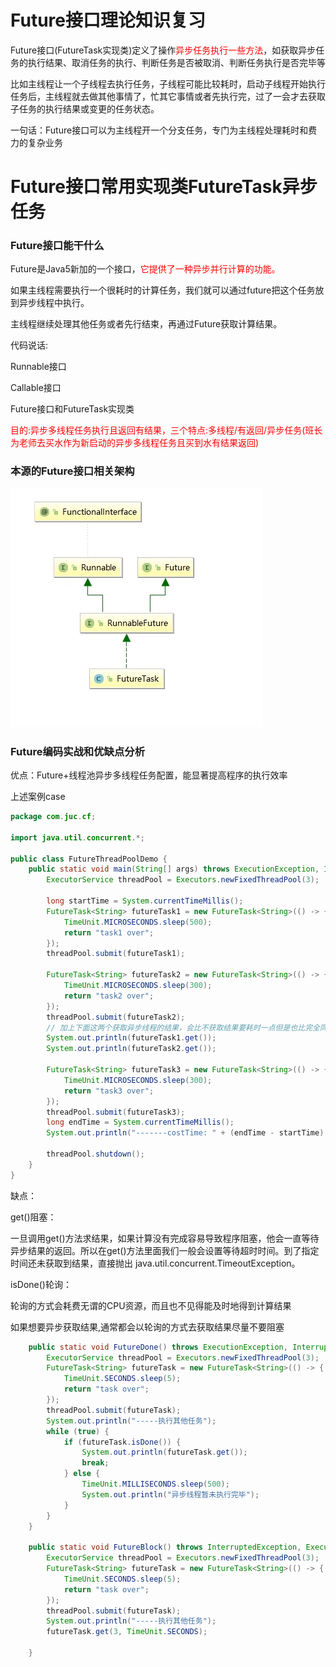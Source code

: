 # Future接口理论知识复习

Future接口(FutureTask实现类)定义了操作<font color = 'red'>异步任务执行一些方法</font>，如获取异步任务的执行结果、取消任务的执行、判断任务是否被取消、判断任务执行是否完毕等

比如主线程让一个子线程去执行任务，子线程可能比较耗时，启动子线程开始执行任务后，主线程就去做其他事情了，忙其它事情或者先执行完，过了一会才去获取子任务的执行结果或变更的任务状态。

一句话：Future接口可以为主线程开一个分支任务，专门为主线程处理耗时和费力的复杂业务

# Future接口常用实现类FutureTask异步任务

### Future接口能干什么

Future是Java5新加的一个接口，<font color = 'red'>它提供了一种异步并行计算的功能。</font>

如果主线程需要执行一个很耗时的计算任务，我们就可以通过future把这个任务放到异步线程中执行。

主线程继续处理其他任务或者先行结束，再通过Future获取计算结果。

代码说话:

Runnable接口

Callable接口

Future接口和FutureTask实现类

<font color = 'red'>目的:异步多线程任务执行且返回有结果，三个特点:多线程/有返回/异步任务(班长为老师去买水作为新启动的异步多线程任务且买到水有结果返回)</font>

### 本源的Future接口相关架构

![](images/1.FutureTask接口.jpg)

### Future编码实战和优缺点分析

优点：Future+线程池异步多线程任务配置，能显著提高程序的执行效率

上述案例case

```java
package com.juc.cf;

import java.util.concurrent.*;

public class FutureThreadPoolDemo {
    public static void main(String[] args) throws ExecutionException, InterruptedException {
        ExecutorService threadPool = Executors.newFixedThreadPool(3);

        long startTime = System.currentTimeMillis();
        FutureTask<String> futureTask1 = new FutureTask<String>(() -> {
            TimeUnit.MICROSECONDS.sleep(500);
            return "task1 over";
        });
        threadPool.submit(futureTask1);

        FutureTask<String> futureTask2 = new FutureTask<String>(() -> {
            TimeUnit.MICROSECONDS.sleep(300);
            return "task2 over";
        });
        threadPool.submit(futureTask2);
        // 加上下面这两个获取异步线程的结果，会比不获取结果要耗时一点但是也比完全同步执行耗时强很多
        System.out.println(futureTask1.get());
        System.out.println(futureTask2.get());

        FutureTask<String> futureTask3 = new FutureTask<String>(() -> {
            TimeUnit.MICROSECONDS.sleep(300);
            return "task3 over";
        });
        threadPool.submit(futureTask3);
        long endTime = System.currentTimeMillis();
        System.out.println("-------costTime: " + (endTime - startTime) + "毫秒");

        threadPool.shutdown();
    }
}
```

缺点：

get()阻塞：

一旦调用get()方法求结果，如果计算没有完成容易导致程序阻塞，他会一直等待异步结果的返回。所以在get()方法里面我们一般会设置等待超时时间。到了指定时间还未获取到结果，直接抛出 java.util.concurrent.TimeoutException。

isDone()轮询：

轮询的方式会耗费无谓的CPU资源，而且也不见得能及时地得到计算结果

如果想要异步获取结果,通常都会以轮询的方式去获取结果尽量不要阻塞

```java
	public static void FutureDone() throws ExecutionException, InterruptedException {
        ExecutorService threadPool = Executors.newFixedThreadPool(3);
        FutureTask<String> futureTask = new FutureTask<String>(() -> {
            TimeUnit.SECONDS.sleep(5);
            return "task over";
        });
        threadPool.submit(futureTask);
        System.out.println("-----执行其他任务");
        while (true) {
            if (futureTask.isDone()) {
                System.out.println(futureTask.get());
                break;
            } else {
                TimeUnit.MILLISECONDS.sleep(500);
                System.out.println("异步线程暂未执行完毕");
            }
        }
    }

    public static void FutureBlock() throws InterruptedException, ExecutionException, TimeoutException {
        ExecutorService threadPool = Executors.newFixedThreadPool(3);
        FutureTask<String> futureTask = new FutureTask<String>(() -> {
            TimeUnit.SECONDS.sleep(5);
            return "task over";
        });
        threadPool.submit(futureTask);
        System.out.println("-----执行其他任务");
        futureTask.get(3, TimeUnit.SECONDS);

    }
```














